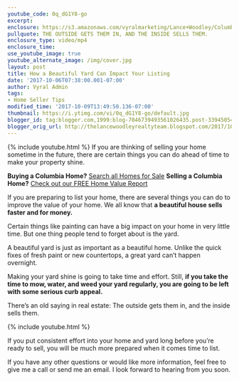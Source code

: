 ```yaml
---
youtube_code: 0q_dG1Y8-go
excerpt:
enclosure: https://s3.amazonaws.com/vyralmarketing/Lance+Woodley/Columbia+Real+Estate+Agent-+How+a+Beautiful+Yard+Can+Impact+Your+Listing+(1).mp4
pullquote: THE OUTSIDE GETS THEM IN, AND THE INSIDE SELLS THEM.
enclosure_type: video/mp4
enclosure_time:
use_youtube_image: true
youtube_alternate_image: /img/cover.jpg
layout: post
title: How a Beautiful Yard Can Impact Your Listing
date: '2017-10-06T07:38:00.001-07:00'
author: Vyral Admin
tags:
- Home Seller Tips
modified_time: '2017-10-09T13:49:50.136-07:00'
thumbnail: https://i.ytimg.com/vi/0q_dG1Y8-go/default.jpg
blogger_id: tag:blogger.com,1999:blog-7046739493561026435.post-3394505497286941906
blogger_orig_url: http://thelancewoodleyrealtyteam.blogspot.com/2017/10/how-beautiful-yard-can-impact-your.html
---
```

{% include youtube.html %}
If you are thinking of selling your home sometime in the future, there are certain things you can do ahead of time to make your property shine.

**Buying a Columbia Home?** <a href="" target="_blank">Search all Homes for Sale</a>
**Selling a Columbia Home?** <a href="" target="_blank">Check out our FREE Home Value Report</a>

If you are preparing to list your home, there are several things you can do to improve the value of your home. We all know that **a beautiful house sells faster and for money.**

Certain things like painting can have a big impact on your home in very little time. But one thing people tend to forget about is the yard.

A beautiful yard is just as important as a beautiful home. Unlike the quick fixes of fresh paint or new countertops, a great yard can’t happen overnight.

Making your yard shine is going to take time and effort. Still, **if you take the time to mow, water, and weed your yard regularly, you are going to be left with some serious curb appeal.**

There’s an old saying in real estate: The outside gets them in, and the inside sells them.

{% include youtube.html %}

If you put consistent effort into your home and yard long before you’re ready to sell, you will be much more prepared when it comes time to list.

If you have any other questions or would like more information, feel free to give me a call or send me an email. I look forward to hearing from you soon.
